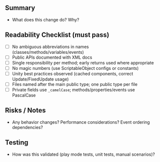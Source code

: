 ## Summary
- What does this change do? Why?

## Readability Checklist (must pass)
- [ ] No ambiguous abbreviations in names (classes/methods/variables/events)
- [ ] Public APIs documented with XML docs
- [ ] Single responsibility per method; early returns used where appropriate
- [ ] No magic numbers (use ScriptableObject configs or constants)
- [ ] Unity best practices observed (cached components, correct Update/FixedUpdate usage)
- [ ] Files named after the main public type; one public type per file
- [ ] Private fields use `_camelCase`; methods/properties/events use PascalCase

## Risks / Notes
- Any behavior changes? Performance considerations? Event ordering dependencies?

## Testing
- How was this validated (play mode tests, unit tests, manual scenarios)?